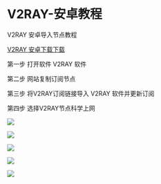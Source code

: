 # V2RAY-安卓教程

V2RAY 安卓导入节点教程

[V2RAY 安卓下载下载](https://raw.githubusercontent.com/xiaohouzivpn/xiaohouzi/master/v2rayNG_v1.0.0_apkpure.com.apk)

第一步 打开软件 V2RAY 软件

第二步 网站复制订阅节点

第三步 将V2RAY订阅链接导入 V2RAY 软件并更新订阅

第四步 选择V2RAY节点科学上网

![](../.gitbook/assets/01%20%282%29.png)

![](../.gitbook/assets/tim-tu-pian-20191213012913%20%283%29.png)

![](../.gitbook/assets/tim-tu-pian-20191213012946%20%281%29.png)

![](../.gitbook/assets/tim-tu-pian-20191213013011.png)

![](../.gitbook/assets/tim-tu-pian-20191213013034.png)

